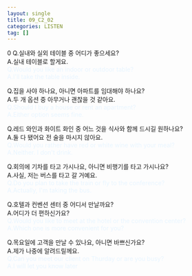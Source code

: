 ```yaml
---
layout: single
title: 09_C2_02
categories: LISTEN
tag: []
---
```

0
Q.실내와 실외 테이블 중 어디가 좋으세요?   
A.실내 테이블로 할게요.   
<span style="color:#E8F5FF">
Q.Would you like an indoor or outdoor table?   
A.I'll take the table inside.   
</span>
   
Q.집을 사야 하나요, 아니면 아파트를 임대해야 하나요?   
A.두 개 옵션 중 아무거나 괜찮을 것 같아요.   
<span style="color:#E8F5FF">
Q.Should I buy a house or rent an apartment?   
A.Either option seems fine.   
   
Q.레드 와인과 화이트 화인 중 어느 것을 식사와 함께 드시길 원하나요?   
A.둘 다 됐어요 전 술을 마시지 않아요.   
<span style="color:#E8F5FF">
Q.Would you rather have red or white wine with your meal?   
A.Neither. I don't drink.   
</span>
     
Q.회의에 기차를 타고 가시나요, 아니면 비행기를 타고 가시나요?   
A.사실, 저는 버스를 타고 갈 거예요.   
<span style="color:#E8F5FF">
Q.Do you plan to take the train or fly to the conference?   
A.Actually, I'm taking the bus.   
</span>
   
Q.호텔과 컨벤션 센터 중 어디서 만날까요?   
A.어디가 더 편하신가요?   
<span style="color:#E8F5FF">
Q.Would you like to meet at the hotel or the convention center?   
A.Which one is more convenient for you?   
</span>
   
Q.목요일에 고객을 만날 수 있나요, 아니면 바쁘신가요?   
A.제가 나중에 알려드릴께요.   
<span style="color:#E8F5FF">
Q.Can you meet our client on Thurday or are you busy?   
A.I will let you know later   
